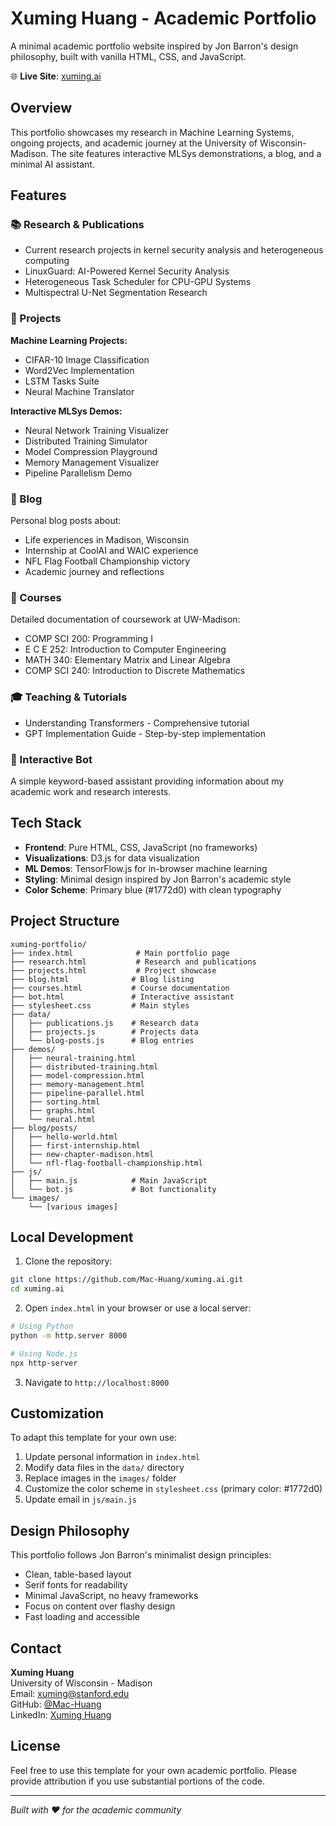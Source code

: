# Xuming Huang - Academic Portfolio

A minimal academic portfolio website inspired by Jon Barron's design philosophy, built with vanilla HTML, CSS, and JavaScript.

🌐 **Live Site**: [xuming.ai](https://xuming.ai)

## Overview

This portfolio showcases my research in Machine Learning Systems, ongoing projects, and academic journey at the University of Wisconsin-Madison. The site features interactive MLSys demonstrations, a blog, and a minimal AI assistant.

## Features

### 📚 Research & Publications
- Current research projects in kernel security analysis and heterogeneous computing
- LinuxGuard: AI-Powered Kernel Security Analysis
- Heterogeneous Task Scheduler for CPU-GPU Systems
- Multispectral U-Net Segmentation Research

### 🚀 Projects
**Machine Learning Projects:**
- CIFAR-10 Image Classification
- Word2Vec Implementation
- LSTM Tasks Suite
- Neural Machine Translator

**Interactive MLSys Demos:**
- Neural Network Training Visualizer
- Distributed Training Simulator
- Model Compression Playground
- Memory Management Visualizer
- Pipeline Parallelism Demo

### 📝 Blog
Personal blog posts about:
- Life experiences in Madison, Wisconsin
- Internship at CoolAI and WAIC experience
- NFL Flag Football Championship victory
- Academic journey and reflections

### 📖 Courses
Detailed documentation of coursework at UW-Madison:
- COMP SCI 200: Programming I
- E C E 252: Introduction to Computer Engineering
- MATH 340: Elementary Matrix and Linear Algebra
- COMP SCI 240: Introduction to Discrete Mathematics

### 🎓 Teaching & Tutorials
- Understanding Transformers - Comprehensive tutorial
- GPT Implementation Guide - Step-by-step implementation

### 🤖 Interactive Bot
A simple keyword-based assistant providing information about my academic work and research interests.

## Tech Stack

- **Frontend**: Pure HTML, CSS, JavaScript (no frameworks)
- **Visualizations**: D3.js for data visualization
- **ML Demos**: TensorFlow.js for in-browser machine learning
- **Styling**: Minimal design inspired by Jon Barron's academic style
- **Color Scheme**: Primary blue (#1772d0) with clean typography

## Project Structure

```
xuming-portfolio/
├── index.html              # Main portfolio page
├── research.html           # Research and publications
├── projects.html           # Project showcase
├── blog.html              # Blog listing
├── courses.html           # Course documentation
├── bot.html               # Interactive assistant
├── stylesheet.css         # Main styles
├── data/
│   ├── publications.js    # Research data
│   ├── projects.js        # Projects data
│   └── blog-posts.js      # Blog entries
├── demos/
│   ├── neural-training.html
│   ├── distributed-training.html
│   ├── model-compression.html
│   ├── memory-management.html
│   ├── pipeline-parallel.html
│   ├── sorting.html
│   ├── graphs.html
│   └── neural.html
├── blog/posts/
│   ├── hello-world.html
│   ├── first-internship.html
│   ├── new-chapter-madison.html
│   └── nfl-flag-football-championship.html
├── js/
│   ├── main.js            # Main JavaScript
│   └── bot.js             # Bot functionality
└── images/
    └── [various images]
```

## Local Development

1. Clone the repository:
```bash
git clone https://github.com/Mac-Huang/xuming.ai.git
cd xuming.ai
```

2. Open `index.html` in your browser or use a local server:
```bash
# Using Python
python -m http.server 8000

# Using Node.js
npx http-server
```

3. Navigate to `http://localhost:8000`

## Customization

To adapt this template for your own use:

1. Update personal information in `index.html`
2. Modify data files in the `data/` directory
3. Replace images in the `images/` folder
4. Customize the color scheme in `stylesheet.css` (primary color: #1772d0)
5. Update email in `js/main.js`

## Design Philosophy

This portfolio follows Jon Barron's minimalist design principles:
- Clean, table-based layout
- Serif fonts for readability
- Minimal JavaScript, no heavy frameworks
- Focus on content over flashy design
- Fast loading and accessible

## Contact

**Xuming Huang**  
University of Wisconsin - Madison  
Email: xuming@stanford.edu  
GitHub: [@Mac-Huang](https://github.com/Mac-Huang)  
LinkedIn: [Xuming Huang](https://www.linkedin.com/in/xuminghuang/)

## License

Feel free to use this template for your own academic portfolio. Please provide attribution if you use substantial portions of the code.

---

*Built with ❤️ for the academic community*
